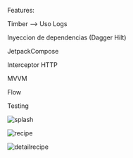 Features:

Timber --> Uso Logs

Inyeccion de dependencias (Dagger Hilt)

JetpackCompose 

Interceptor HTTP

MVVM

Flow

Testing

![splash](https://github.com/CrisAngelT/RecipesApp/assets/145697573/8074fcd9-7333-4403-b25b-e327ed39977b)

![recipe](https://github.com/CrisAngelT/RecipesApp/assets/145697573/4375c1ed-85ef-4f9b-ba2a-6c0f684e260f)

![detailrecipe](https://github.com/CrisAngelT/RecipesApp/assets/145697573/c6162d4e-d2ed-42c2-8f0b-c7dbad7b609f)
